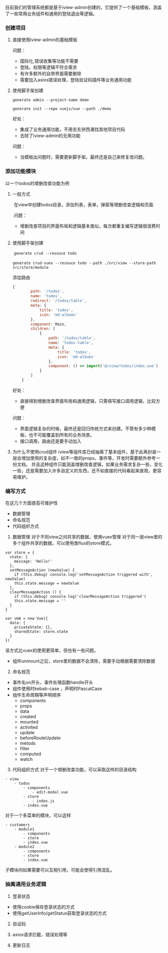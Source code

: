 目前我们的管理系统都是基于iview-admin创建的，它提供了一个基础模板，涵盖了一些常用业务组件和通用的登陆退出等逻辑。

### 创建项目

1. 直接使用iview-admin的基础模板

   问题：

   - 国际化,错误收集等功能不需要
   - 登陆，权限等逻辑不符合需求
   - 有许多额外的自带界面需要删除
   - 需要加入axios错误处理，登陆验证码插件等业务通用功能

2. 使用脚手架创建

   `generate admin --project-name demo`

   `generate init --repo vuejs/vue --path ./demo`

   好处：

   - 集成了业务通用功能，不用去东拼西凑找其他项目代码
   - 去除了iview-admin的无用功能

   问题：

   - 当模板出问题时，需要更新脚手架。最终还是自己来修复改问题。

### 添加功能模块

以一个todos的增删改查功能为例

1. 一般方式

   ​	在view中创建todos目录，添加列表，表单，弹窗等增删改查逻辑和页面

   ​	问题：

   - 增删改查项目的界面布局和逻辑基本类似，每次都重复编写逻辑很浪费时间

2. 使用脚手架创建

   ​	`generate crud --resouce todo`

   ​	`generate crud-vuex --resouce todo --path ./src/view --store-path src/store/module`

   添加路由

   ```js
   {
           path: '/todos',
           name: 'todos',
           redirect: '/todos/table',
           meta: {
               title: 'todos',
               icon: 'md-albums'
           },
           component: Main,
           children: [
               {
                   path: '/todos/table',
                   name: 'todos-table',
                   meta: {
                       title: 'todos',
                       icon: 'md-albums'
                   },
                   component: () => import('@/view/todos/index.vue')
               }
           ]
       }
   ```



   好处：

   - 直接得到增删改查界面布局和通用逻辑，只需填写接口调用逻辑，比较方便

   问题：

   - 界面逻辑复杂的时候，最终还是回归传统方式来创建。不管有多少种模板，也不可能覆盖到所有的业务场景。
   - 接口调用，路由还是要手动加入

3. 为什么不使用crud组件
iview等组件库已经抽离了基本组件，基于此再封装一层会增加使用的复杂度，如不一致的props，事件等，开发时需要额外参考一份文档。
并且这种组件只能涵盖增删改查逻辑，如果业务需求复杂一些，变化一些，还是需要加入许多自定义的东西，还不如直接的代码看起来直观，更容易维护。

### 编写方式

在这几个方面提高可维护性

- 数据管理
- 命名规范
- 代码组织方式

1. 数据管理
对于不同view之间共享的数据，使用vuex管理
对于同一层view里的多个组件共享的数据，可以使用类flux的store模式。
```
var store = {
  state: {
    message: 'Hello!'
  },
  setMessageAction (newValue) {
    if (this.debug) console.log('setMessageAction triggered with', newValue)
    this.state.message = newValue
  },
  clearMessageAction () {
    if (this.debug) console.log('clearMessageAction triggered')
    this.state.message = ''
  }
}

var vmA = new Vue({
  data: {
    privateState: {},
    sharedState: store.state
  }
})
```
该方式比vuex的使用更简单，但也有一些问题。
- 组件unmount之后，store里的数据不会清除，需要手动根据需要清除数据

2. 命名规范
- 事件名on开头，事件处理函数handle开头
- 组件使用时kebab-case ，声明时PascalCase
- 组件生命周期等声明顺序
    - components
    - props
    - data
    - created
    - mounted
    - activited
    - update
    - beforeRouteUpdate
    - metods
    - filter
    - computed
    - watch

3. 代码组织方式
对于一个增删改查功能，可以采取这样的目录结构
```
- view
    - todos
        - components
            - edit-modal.vue
        - store
            - index.js
        - index.vue
```
对于一个多菜单的模块，可以这样
```
- customers
    - module1
        - components
        - store
        - index.vue
    - module2
        - components
        - store
        - index.vue
```
子模块间如果需要可以互相引用，可能会使得引用混乱。

### 抽离通用业务逻辑
1. 登录状态
- 使用cookie保存登录状态的方式
- 使用getUserInfo/getStatus获取登录状态的方式

2. 验证码

3. axios请求拦截，错误处理等

4. 更新日志
